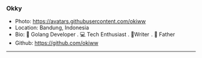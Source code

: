 ### Okky
- Photo: https://avatars.githubusercontent.com/okiww
- Location: Bandung, Indonesia
- Bio: 📱 Golang Developer . 💻 Tech Enthusiast . 📝Writer  . 👶 Father 
- Github: https://github.com/okiww
***